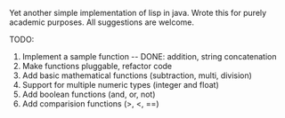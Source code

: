 Yet another simple implementation of lisp in java.
Wrote this for purely academic purposes.
All suggestions are welcome.

TODO:
1) Implement a sample function -- DONE: addition, string concatenation
2) Make functions pluggable, refactor code
3) Add basic mathematical functions (subtraction, multi, division)
4) Support for multiple numeric types (integer and float)
5) Add boolean functions (and, or, not)
6) Add comparision functions (>, <, ==)
